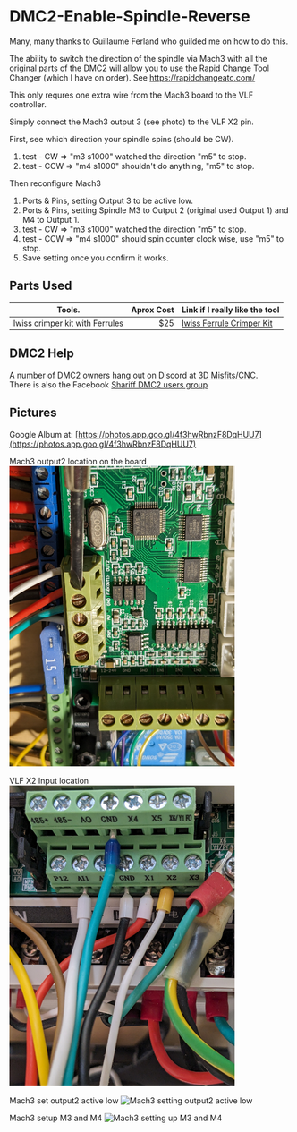 # DMC2-Enable-Spindle-Reverse
Many, many thanks to Guillaume Ferland who guilded me on how to do this.

The ability to switch the direction of the spindle via Mach3 with all the original parts of the DMC2 will allow you to
use the Rapid Change Tool Changer (which I have on order).
See https://rapidchangeatc.com/

This only requres one extra wire from the Mach3 board to the VLF controller.

Simply connect the Mach3 output 3 (see photo) to the VLF X2 pin.

First, see which direction your spindle spins (should be CW).
1. test - CW => "m3 s1000" watched the direction "m5" to stop.
2. test - CCW => "m4 s1000" shouldn't do anything, "m5" to stop.

Then reconfigure Mach3 
1. Ports & Pins, setting Output 3 to be active low.
2. Ports & Pins, setting Spindle M3 to Output 2 (original used Output 1) and M4 to Output 1.
3. test - CW => "m3 s1000" watched the direction "m5" to stop.
4. test - CCW => "m4 s1000" should spin counter clock wise, use "m5" to stop.
5. Save setting once you confirm it works.

## Parts Used
| Tools.                         | Aprox Cost   | Link if I really like the tool |
| ------------------------------ |-------------:| :------------------------------|
| Iwiss crimper kit with Ferrules |         $25 | [Iwiss Ferrule Crimper Kit](https://www.amazon.com/gp/product/B07LCF39W9) |

## DMC2 Help
A number of DMC2 owners hang out on Discord at [3D Misfits/CNC](https://discord.gg/86fqsRfz).  
There is also the Facebook [Shariff DMC2 users group](https://www.facebook.com/groups/528581055557390/?ref=share) 

## Pictures
Google Album at: 
[https://photos.app.goo.gl/4f3hwRbnzF8DqHUU7](https://photos.app.goo.gl/4f3hwRbnzF8DqHUU7)

Mach3 output2 location on the board
<img src="images/PXL_20230929_214611056.jpg"  style="width: 80%;" alt="Mach3 Output2">

VLF X2 Input location
<img src="images/PXL_20230929_214635419.jpg"  style="width: 80%;" alt="VLF X2 input">

Mach3 set output2 active low
<img src="images/PXL_20231003_185825748.jpg"  style="width: 80%;" alt="Mach3 setting output2 active low">

Mach3 setup M3 and M4
<img src="images/PXL_20231003_185845834.jpg"  style="width: 80%;" alt="Mach3 setting up M3 and M4">
